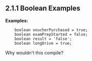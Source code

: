 ##  2.1.1 Boolean Examples


**Examples:**

        boolean voucherPurchased = true;
        boolean examPrepStarted = false;
        boolean result = 'false';
        boolean longDrive = true;


<p class="fragment roll-in">Why wouldn't this compile?</p>
